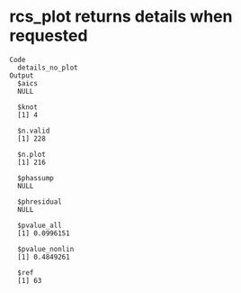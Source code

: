 # rcs_plot returns details when requested

    Code
      details_no_plot
    Output
      $aics
      NULL
      
      $knot
      [1] 4
      
      $n.valid
      [1] 228
      
      $n.plot
      [1] 216
      
      $phassump
      NULL
      
      $phresidual
      NULL
      
      $pvalue_all
      [1] 0.0996151
      
      $pvalue_nonlin
      [1] 0.4849261
      
      $ref
      [1] 63
      

